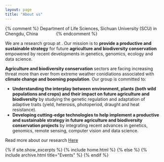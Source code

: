 ```yaml
---
layout: page
title: "About us"
---
```

{% comment %} 
    Department of Life Sciences, Sichuan University (SCU) in Chengdu, China
    &nbsp;&nbsp;&nbsp;&nbsp;&nbsp;&nbsp; &nbsp;&nbsp;&nbsp;&nbsp;&nbsp;&nbsp;
{% endcomment %}

We are a research group at . Our mission is to <b>provide a productive and sustainable strategy</b> for future <b>agriculture and biodiversity conservation</b> empowered by recent developments in genetics, genomics, ecology and data science.

<b>Agriculture and biodiversity conservation</b> sectors are facing increasing threat more than ever from extreme weather conidiations associated with <b>climate change and booming population</b>. Our group is committed to:

* <b>Understanding the interplay between environment, plants (both wild populations and crops) and their impact on future agriculture and biodiversity</b> by studying the genetic regulation and adaptation of adaptive traits (yield, heterosis, photoperiod, draught and heat resistance).  
* <b>Developing cutting-edge technologies to help implement a productive and sustainable strategy in future agriculture and biodiversity conservation projects</b> by integrating recent advances in genetics, genomics, remote sensing, computer vision and data science.

Read more about our research [Here](https://yanjunzan.github.io/Philosophy/)

{% if site.show_excerpts %}
  {% include home.html %}
{% else %}
  {% include archive.html title="Events" %}
{% endif %}
